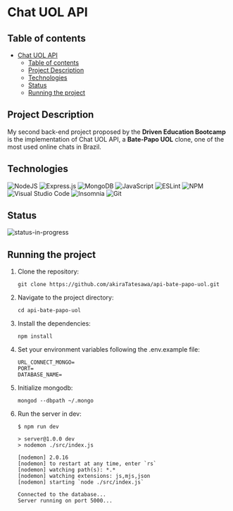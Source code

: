 # Chat UOL API

## Table of contents

- [Chat UOL API](#chat-uol-api)
  - [Table of contents](#table-of-contents)
  - [Project Description](#project-description)
  - [Technologies](#technologies)
  - [Status](#status)
  - [Running the project](#running-the-project)

## Project Description

My second back-end project proposed by the **Driven Education Bootcamp** is the implementation of Chat UOL API, a **Bate-Papo UOL** clone, one of the most used online chats in Brazil.

## Technologies

![NodeJS](https://img.shields.io/badge/node.js-6DA55F?style=for-the-badge&logo=node.js&logoColor=white)
![Express.js](https://img.shields.io/badge/express.js-%23404d59.svg?style=for-the-badge&logo=express&logoColor=%2361DAFB)
![MongoDB](https://img.shields.io/badge/MongoDB-%234ea94b.svg?style=for-the-badge&logo=mongodb&logoColor=white)
![JavaScript](https://img.shields.io/badge/javascript-%23323330.svg?style=for-the-badge&logo=javascript&logoColor=%23F7DF1E)
![ESLint](https://img.shields.io/badge/ESLint-4B3263?style=for-the-badge&logo=eslint&logoColor=white)
![NPM](https://img.shields.io/badge/NPM-%23000000.svg?style=for-the-badge&logo=npm&logoColor=white)
![Visual Studio Code](https://img.shields.io/badge/Visual%20Studio%20Code-0078d7.svg?style=for-the-badge&logo=visual-studio-code&logoColor=white)
![Insomnia](https://img.shields.io/badge/Insomnia-black?style=for-the-badge&logo=insomnia&logoColor=5849BE)
![Git](https://img.shields.io/badge/git-%23F05033.svg?style=for-the-badge&logo=git&logoColor=white)

## Status

<!-- ![status-finished](https://user-images.githubusercontent.com/97575616/152926720-d042178b-24c0-4d6b-94fb-0ccbd3c082cc.svg) -->
![status-in-progress](https://user-images.githubusercontent.com/97575616/153774620-d6a0a615-9d38-4402-ae72-20c52f8bbd5c.svg)

## Running the project

1. Clone the repository:

    ```console
    git clone https://github.com/akiraTatesawa/api-bate-papo-uol.git
    ```

2. Navigate to the project directory:

    ```console
    cd api-bate-papo-uol
    ```

3. Install the dependencies:

    ```console
    npm install
    ```

4. Set your environment variables following the .env.example file:

   ```text
   URL_CONNECT_MONGO=
   PORT=
   DATABASE_NAME=
   ```

5. Initialize mongodb:

    ```console
    mongod --dbpath ~/.mongo 
    ```

6. Run the server in dev:

    ```console
    $ npm run dev

    > server@1.0.0 dev
    > nodemon ./src/index.js

    [nodemon] 2.0.16
    [nodemon] to restart at any time, enter `rs`
    [nodemon] watching path(s): *.*
    [nodemon] watching extensions: js,mjs,json
    [nodemon] starting `node ./src/index.js`

    Connected to the database...
    Server running on port 5000...
    ```
